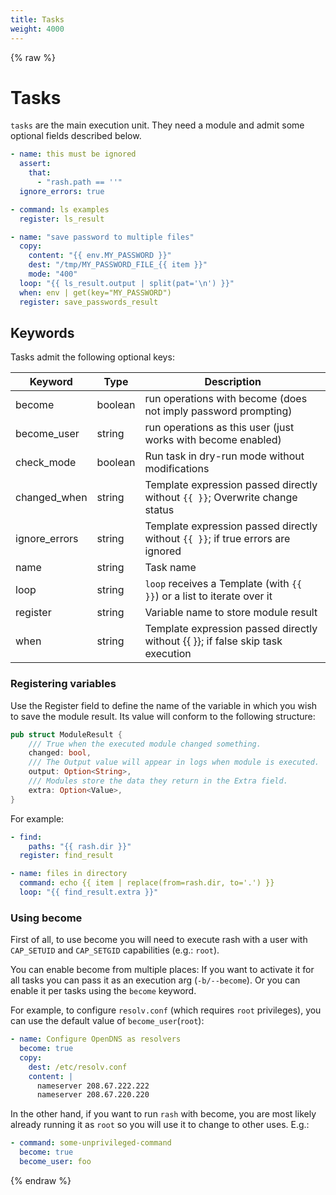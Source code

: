```yaml
---
title: Tasks
weight: 4000
---
```


{% raw %}
# Tasks

`tasks` are the main execution unit. They need a module and admit some optional fields described below.

```yaml
- name: this must be ignored
  assert:
    that:
      - "rash.path == ''"
  ignore_errors: true

- command: ls examples
  register: ls_result

- name: "save password to multiple files"
  copy:
    content: "{{ env.MY_PASSWORD }}"
    dest: "/tmp/MY_PASSWORD_FILE_{{ item }}"
    mode: "400"
  loop: "{{ ls_result.output | split(pat='\n') }}"
  when: env | get(key="MY_PASSWORD")
  register: save_passwords_result
```

## Keywords

Tasks admit the following optional keys:

| Keyword | Type   | Description |
|---------|--------|-------------|
| become | boolean | run operations with become (does not imply password prompting) |
| become_user | string | run operations as this user (just works with become enabled) |
| check_mode | boolean | Run task in dry-run mode without modifications |
| changed_when | string | Template expression passed directly without `{{ }}`; Overwrite change status |
| ignore_errors | string | Template expression passed directly without `{{ }}`; if true errors are ignored |
| name | string | Task name |
| loop | string | `loop` receives a Template (with `{{ }}`) or a list to iterate over it |
| register | string | Variable name to store module result |
| when | string | Template expression passed directly without {{ }}; if false skip task execution |

### Registering variables

Use the Register field to define the name of the variable in which you wish to save
the module result. Its value will conform to the following structure:

```rust
pub struct ModuleResult {
    /// True when the executed module changed something.
    changed: bool,
    /// The Output value will appear in logs when module is executed.
    output: Option<String>,
    /// Modules store the data they return in the Extra field.
    extra: Option<Value>,
}
```

For example:

```yaml
- find:
    paths: "{{ rash.dir }}"
  register: find_result

- name: files in directory
  command: echo {{ item | replace(from=rash.dir, to='.') }}
  loop: "{{ find_result.extra }}"
```

### Using become

First of all, to use become you will need to execute rash with a user with `CAP_SETUID` and
`CAP_SETGID` capabilities (e.g.: `root`).

You can enable become from multiple places: If you want to activate it for all tasks you can
pass it as an execution arg (`-b/--become`). Or you can enable it per tasks using the `become`
keyword.

For example, to configure `resolv.conf` (which requires `root` privileges), you can use the default
value of `become_user`(`root`):

```yaml
- name: Configure OpenDNS as resolvers
  become: true
  copy:
    dest: /etc/resolv.conf
    content: |
      nameserver 208.67.222.222
      nameserver 208.67.220.220
```

In the other hand, if you want to run `rash` with become, you are most likely already running it as
`root` so you will use it to change to other uses. E.g.:

```yaml
- command: some-unprivileged-command
  become: true
  become_user: foo
```
{% endraw %}
